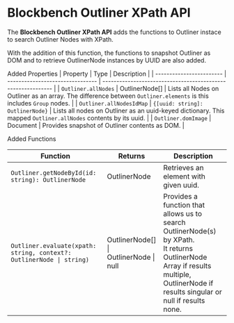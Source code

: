 # Blockbench Outliner XPath API

The **Blockbench Outliner XPath API** adds the functions to Outliner instace to search Outliner Nodes with XPath.

With the addition of this function, the functions to snapshot Outliner as DOM and to retrieve OutlinerNode instances by UUID are also added.

Added Properties
| Property                 | Type                             | Description                                                  |
| ------------------------ | -------------------------------- | ------------------------------------------------------------ |
| `Outliner.allNodes`      | OutlinerNode[]                   | Lists all Nodes on Outliner as an array. The difference between `Outliner.elements` is this includes `Group` nodes. |
| `Outliner.allNodesIdMap` | `{[uuid: string]: OutlinerNode}` | Lists all nodes on Outliner as an uuid-keyed dictionary. This mapped `Outliner.allNodes` contents by its uuid. |
| `Outliner.domImage`      | Document                         | Provides snapshot of Outliner contents as DOM.               |

Added Functions

| Function                                                     | Returns                                          | Description                                                  |
| ------------------------------------------------------------ | ------------------------------------------------ | ------------------------------------------------------------ |
| `Outliner.getNodeById(id: string): OutlinerNode`             | OutlinerNode                                     | Retrieves an element with given uuid.                        |
| `Outliner.evaluate(xpath: string, context?: OutlinerNode \| string)` | OutlinerNode[] \|<br />OutlinerNode \|<br />null | Provides a function that allows us to search OutlinerNode(s) by XPath.<br/>It returns OutlinerNode Array if results multiple, OutlinerNode if results singular or null if results none. |


